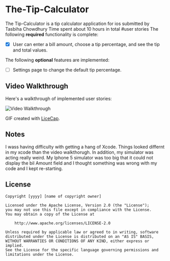 # The-Tip-Calculator
The Tip-Calculator is a tip calculator application for ios
submitted by Tasbiha Chowdhury
Time spent about 10 hours in total
#user stories
The following **required** functionality is complete:
* [X] User can enter a bill amount, choose a tip percentage, and see the tip and total values.

The following **optional** features are implemented:
* [ ] Settings page to change the default tip percentage.

## Video Walkthrough 

Here's a walkthrough of implemented user stories:

<img src='http://imgur.com/dj399Ew' title='Tip-Calculator'  alt='Video Walkthrough' />

GIF created with [LiceCap](http://www.cockos.com/licecap/).

## Notes

I wass having difficulty with getting a hang of Xcode. Things looked differnt in my xcode than the video walkthorugh.
In addition, my simulator was acting really weird. My Iphone 5 simulator was too big that it could not display the bil Amount
field and I thought something was wrong with my code and I kept re-starting.

## License

    Copyright [yyyy] [name of copyright owner]

    Licensed under the Apache License, Version 2.0 (the "License");
    you may not use this file except in compliance with the License.
    You may obtain a copy of the License at

        http://www.apache.org/licenses/LICENSE-2.0

    Unless required by applicable law or agreed to in writing, software
    distributed under the License is distributed on an "AS IS" BASIS,
    WITHOUT WARRANTIES OR CONDITIONS OF ANY KIND, either express or implied.
    See the License for the specific language governing permissions and
    limitations under the License.
